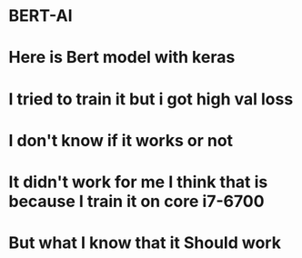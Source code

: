 # BERT-AI
# Here is Bert model with keras 
# I tried to train it but i got high val loss 
# I don't know if it works or not 
# It didn't work for me I think that is because I train it on core i7-6700 
# But what I know that it Should work
